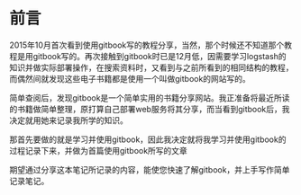 # 前言
2015年10月首次看到使用gitbook写的教程分享，当然，那个时候还不知道那个教程是用gitbook写的。再次接触到gitbook时已是12月低，因需要学习logstash的知识并做实际部署操作，在搜索资料时，又看到与之前所看到的相同结构的教程，而偶然间就发现这些电子书籍都是使用一个叫做gitbook的网站写的。

简单查阅后，发现gitbook是一个简单实用的书籍分享网站。我正准备将最近所读的书籍做简单整理，原打算自己部署web服务将其分享，而当看到gitbook后，我决定就用她来记录我所学的知识。

那首先要做的就是学习并使用gitbook，因此我决定就将我学习并使用gitbook的过程记录下来，并做为首篇使用gitbook所写的文章

期望通过分享这本笔记所记录的内容，能使您快速了解gitbook，并上手写作简单记录笔记。


